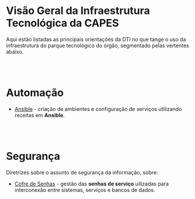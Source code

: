 # Visão Geral da Infraestrutura Tecnológica da CAPES
Aqui estão listadas as principais orientações da DTI no que tange o uso da infraestrutura do parque tecnológico do órgão, segmentado pelas vertentes abaixo.

<br><br>

# Automação
* [Ansible](automacao/ansible.md) - criação de ambientes e configuração de serviços utilizando receitas em **Ansible**.


<br><br>

# Segurança
Diretrizes sobre o assunto de segurança da informação, sobre:

* [Cofre de Senhas](seguranca/cofre-senhas.md) - gestão das **senhas de serviço** uilizadas para interconexão entre sistemas, serviços e bancos de dados.

